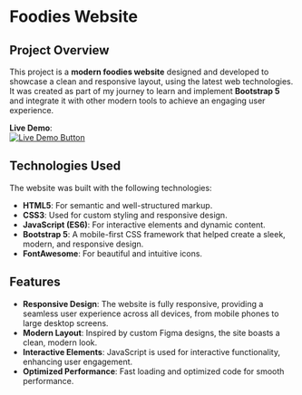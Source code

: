 # Foodies Website

## Project Overview

This project is a **modern foodies website** designed and developed to showcase a clean and responsive layout, using the latest web technologies. It was created as part of my journey to learn and implement **Bootstrap 5** and integrate it with other modern tools to achieve an engaging user experience.

**Live Demo**:  
[![Live Demo Button](https://img.shields.io/badge/View%20Live-Website-blue?style=for-the-badge&logo=internet-explorer&logoColor=white)](https://foodies-website.onrender.com)

## Technologies Used

The website was built with the following technologies:

- **HTML5**: For semantic and well-structured markup.
- **CSS3**: Used for custom styling and responsive design.
- **JavaScript (ES6)**: For interactive elements and dynamic content.
- **Bootstrap 5**: A mobile-first CSS framework that helped create a sleek, modern, and responsive design.
- **FontAwesome**: For beautiful and intuitive icons.

## Features

- **Responsive Design**: The website is fully responsive, providing a seamless user experience across all devices, from mobile phones to large desktop screens.
- **Modern Layout**: Inspired by custom Figma designs, the site boasts a clean, modern look.
- **Interactive Elements**: JavaScript is used for interactive functionality, enhancing user engagement.
- **Optimized Performance**: Fast loading and optimized code for smooth performance.
